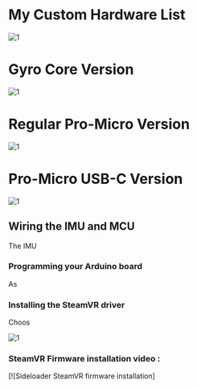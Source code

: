 # My Custom Hardware List

![1](docs/img/Sideloader.png)

# Gyro Core Version
![1](docs/img/custom_hardware_version.JPG)
# Regular Pro-Micro Version
![1](docs/img/promicro_version.JPG)
# Pro-Micro USB-C Version
![1](docs/img/USBC_Version.JPG)

## Wiring the IMU and MCU
The IMU 

### Programming your Arduino board

As 

### Installing the SteamVR driver

Choos

![1](docs/img/resolutions.png)

### SteamVR Firmware installation video :
[![Sideloader SteamVR firmware installation]
